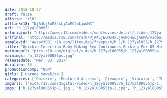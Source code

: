 ```yaml
---
date: 2018-10-27
draft: false
affsite: "r18"
afflinkr18: "NjA4LjEuMS4xLjAuMC4wLjAuMA"
url: "h_127yal00055"
urloriginal: "http://www.r18.com/videos/vod/movies/detail/-/id=h_127yal00055"
urlfinal: "http://media.r18.com/track/NjA4LjEuMS4xLjAuMC4wLjAuMA/videos/vod/movies/detail/-/id=h_127yal00055"
samplevid: "awspv3001.r18.com/litevideo/freepv/h/h_1/h_127yal055/h_127yal055_dmb_w.mp4"
title: "Quickie Insertion Baby Making Sex Continuous Fucking For 85 Minutes A 14 Fuck Sextravaganza Haruna Kawakita"
mainimgurl: "pics.r18.com/digital/video/h_127yal00055/h_127yal00055ps.jpg"
mainimgs: "h_127yal00055ps.jpg"
releasedate: "Mar. 03, 2017"
duration: 85
productioncomp: "NON"
girls: ['Haruna Kawakita']
categories: ['Quickie', 'Featured Actress', 'Creampie', 'Vibrator', 'Threesome / Foursome', 'Facial', 'Hi-Def']
imgurls: ['pics.r18.com/digital/video/h_127yal00055/h_127yal00055jp-1.jpg', 'pics.r18.com/digital/video/h_127yal00055/h_127yal00055jp-2.jpg', 'pics.r18.com/digital/video/h_127yal00055/h_127yal00055jp-3.jpg', 'pics.r18.com/digital/video/h_127yal00055/h_127yal00055jp-4.jpg', 'pics.r18.com/digital/video/h_127yal00055/h_127yal00055jp-5.jpg', 'pics.r18.com/digital/video/h_127yal00055/h_127yal00055jp-6.jpg', 'pics.r18.com/digital/video/h_127yal00055/h_127yal00055jp-7.jpg', 'pics.r18.com/digital/video/h_127yal00055/h_127yal00055jp-8.jpg', 'pics.r18.com/digital/video/h_127yal00055/h_127yal00055jp-9.jpg', 'pics.r18.com/digital/video/h_127yal00055/h_127yal00055jp-10.jpg', 'pics.r18.com/digital/video/h_127yal00055/h_127yal00055jp-11.jpg', 'pics.r18.com/digital/video/h_127yal00055/h_127yal00055jp-12.jpg', 'pics.r18.com/digital/video/h_127yal00055/h_127yal00055jp-13.jpg', 'pics.r18.com/digital/video/h_127yal00055/h_127yal00055jp-14.jpg', 'pics.r18.com/digital/video/h_127yal00055/h_127yal00055jp-15.jpg', 'pics.r18.com/digital/video/h_127yal00055/h_127yal00055jp-16.jpg', 'pics.r18.com/digital/video/h_127yal00055/h_127yal00055jp-17.jpg', 'pics.r18.com/digital/video/h_127yal00055/h_127yal00055jp-18.jpg', 'pics.r18.com/digital/video/h_127yal00055/h_127yal00055jp-19.jpg', 'pics.r18.com/digital/video/h_127yal00055/h_127yal00055jp-20.jpg']
imgs: ['h_127yal00055jp-1.jpg', 'h_127yal00055jp-2.jpg', 'h_127yal00055jp-3.jpg', 'h_127yal00055jp-4.jpg', 'h_127yal00055jp-5.jpg', 'h_127yal00055jp-6.jpg', 'h_127yal00055jp-7.jpg', 'h_127yal00055jp-8.jpg', 'h_127yal00055jp-9.jpg', 'h_127yal00055jp-10.jpg', 'h_127yal00055jp-11.jpg', 'h_127yal00055jp-12.jpg', 'h_127yal00055jp-13.jpg', 'h_127yal00055jp-14.jpg', 'h_127yal00055jp-15.jpg', 'h_127yal00055jp-16.jpg', 'h_127yal00055jp-17.jpg', 'h_127yal00055jp-18.jpg', 'h_127yal00055jp-19.jpg', 'h_127yal00055jp-20.jpg']
---
```

